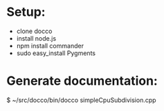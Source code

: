 Setup:
======
 * clone docco
 * install node.js
 * npm install commander
 * sudo easy_install Pygments

Generate documentation:
=======================
$ ~/src/docco/bin/docco simpleCpuSubdivision.cpp

